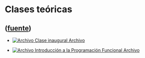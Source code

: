 # Clases teóricas
([fuente](https://campus.exactas.uba.ar/course/view.php?id=995&section=5))
---
  - [![Archivo](https://campus.exactas.uba.ar/theme/image.php/magazine/core/1462913092/f/pdf) Clase inaugural Archivo](https://campus.exactas.uba.ar/mod/resource/view.php?id=53369)

  - [![Archivo](https://campus.exactas.uba.ar/theme/image.php/magazine/core/1462913092/f/pdf) Introducción a la Programación Funcional Archivo](https://campus.exactas.uba.ar/mod/resource/view.php?id=53370)

